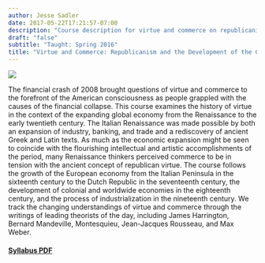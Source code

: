 ```yaml
---
author: Jesse Sadler
date: 2017-05-22T17:21:57-07:00
description: "Course description for virtue and commerce on republicanism and the development of capitalism"
draft: "false"
subtitle: "Taught: Spring 2016"
title: "Virtue and Commerce: Republicanism and the Development of the Global Economy"
---
```


<!--more-->

![](http://localhost:1313/img/Money-changer.jpg)

The financial crash of 2008 brought questions of virtue and commerce to the forefront of the American consciousness as people grappled with the causes of the financial collapse. This course examines the history of virtue in the context of the expanding global economy from the Renaissance to the early twentieth century. The Italian Renaissance was made possible by both an expansion of industry, banking, and trade and a rediscovery of ancient Greek and Latin texts. As much as the economic expansion might be seen to coincide with the flourishing intellectual and artistic accomplishments of the period, many Renaissance thinkers perceived commerce to be in tension with the ancient concept of republican virtue. The course follows the growth of the European economy from the Italian Peninsula in the sixteenth century to the Dutch Republic in the seventeenth century, the development of colonial and worldwide economies in the eighteenth century, and the process of industrialization in the nineteenth century. We track the changing understandings of virtue and commerce through the writings of leading theorists of the day, including James Harrington, Bernard Mandeville, Montesquieu, Jean-Jacques Rousseau, and Max Weber.

#### [Syllabus PDF](http://localhost:1313/img/Sadler-Virtue-Commerce-Syllabus-S16.pdf)